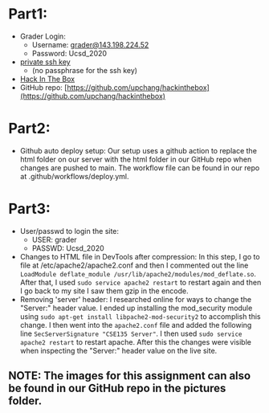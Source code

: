 # Part1:
 * Grader Login:
   * Username: grader@143.198.224.52 	
   * Password: Ucsd_2020
 * [private ssh key](./id_rsa)
   * (no passphrase for the ssh key)
 * [Hack In The Box](https://hackinthebox.site)
 * GitHub repo: [https://github.com/upchang/hackinthebox](https://github.com/upchang/hackinthebox)
# Part2:
 * Github auto deploy setup: Our setup uses a github action to replace the html folder on our server with the html folder in our GitHub repo
when changes are pushed to main. The workflow file can be found in our repo at .github/workflows/deploy.yml.
# Part3:
 * User/passwd to login the site:
   * USER: grader
   * PASSWD: Ucsd_2020
 * Changes to HTML file in DevTools after compression: In this step, I go to file at /etc/apache2/apache2.conf and then I commented out the line `LoadModule deflate_module /usr/lib/apache2/modules/mod_deflate.so`. After that, I used `sudo service apache2 restart` to restart again and then I go back to my site I saw them gzip in the encode.
 * Removing 'server' header: I researched online for ways to change the "Server:" header value. I ended up installing the mod_security module using `sudo apt-get install libpache2-mod-security2` to accomplish this change. I then went into the `apache2.conf` file and added the following line `SecServerSignature "CSE135 Server"`. I then used `sudo service apache2 restart` to restart apache. After this the changes were visible when inspecting the "Server:" header value on the live site.
## NOTE: The images for this assignment can also be found in our GitHub repo in the pictures folder.
